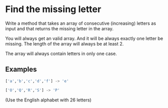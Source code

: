 # Find the missing letter

Write a method that takes an array of consecutive (increasing) letters as input and that returns the missing letter in the array.

You will always get an valid array. And it will be always exactly one letter be missing. The length of the array will always be at least 2.

The array will always contain letters in only one case.

## Examples

```py
['a','b','c','d','f'] -> 'e'

['O','Q','R','S'] -> 'P'
```

(Use the English alphabet with 26 letters)
